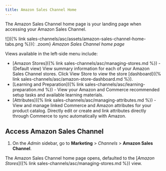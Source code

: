 ```yaml
---
title: Amazon Sales Channel Home
---
```



The Amazon Sales Channel home page is your landing page when accessing your Amazon Sales Channel.

![]({% link sales-channels/asc/assets/amazon-sales-channel-home-tabs.png %}){: .zoom}
_Amazon Sales Channel home page_

Views available in the left-side menu include:

- [Amazon Stores]({% link sales-channels/asc/managing-stores.md %}) - (Default view) View summary information for each of your Amazon Sales Channel stores. Click <span class="btn">View Store</span> to view the store [dashboard]({% link sales-channels/asc/amazon-store-dashboard.md %}).
- [Learning and Preparation]({% link sales-channels/asc/learning-preparation.md %}) - View your Amazon and Commerce recommended setup tasks and available learning materials.
- [Attributes]({% link sales-channels/asc/managing-attributes.md %}) - View and manage linked Commerce and Amazon attributes for your product catalog. Directly edit or create and link attributes directly through Commerce to sync automatically with Amazon.

## Access Amazon Sales Channel

1. On the _Admin_ sidebar, go to **Marketing** > _Channels_ > **Amazon Sales Channel**.

The Amazon Sales Channel home page opens, defaulted to the [_Amazon Stores_]({% link sales-channels/asc/managing-stores.md %}) view.
